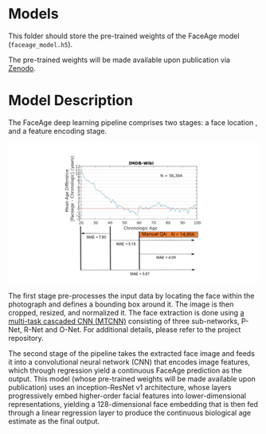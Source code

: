 # Models

This folder should store the pre-trained weights of the FaceAge model (`faceage_model.h5`).

The pre-trained weights will be made available upon publication via [Zenodo](https://zenodo.org).

# Model Description

The FaceAge deep learning pipeline comprises two stages: a face location , and a feature encoding stage.

![models-pipeline_overview](../assets/FaceAge-Model-Dev-Performance.SVG)

The first stage pre-processes the input data by locating the face within the photograph and defines a bounding box around it. The image is then cropped, resized, and normalized it. The face extraction is done using [a multi-task cascaded CNN (MTCNN)](https://github.com/ipazc/mtcnn) consisting of three sub-networks, P-Net, R-Net and O-Net. For additional details, please refer to the project repository.

The second stage of the pipeline takes the extracted face image and feeds it into a convolutional neural network (CNN) that encodes image features, which through regression yield a continuous FaceAge prediction as the output. This model (whose pre-trained weights will be made available upon publication) uses an inception-ResNet v1 architecture, whose layers progressively embed higher-order facial features into lower-dimensional representations, yielding a 128-dimensional face embedding that is then fed through a linear regression layer to produce the continuous biological age estimate as the final output.
